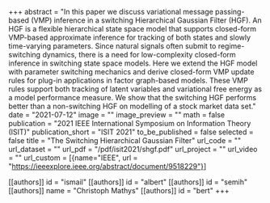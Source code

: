 +++
abstract = "In this paper we discuss variational message passing-based (VMP) inference in a switching Hierarchical Gaussian Filter (HGF). An HGF is a flexible hierarchical state space model that supports closed-form VMP-based approximate inference for tracking of both states and slowly time-varying parameters. Since natural signals often submit to regime-switching dynamics, there is a need for low-complexity closed-form inference in switching state space models. Here we extend the HGF model with parameter switching mechanics and derive closed-form VMP update rules for plug-in applications in factor graph-based models. These VMP rules support both tracking of latent variables and variational free energy as a model performance measure. We show that the switching HGF performs better than a non-switching HGF on modelling of a stock market data set."
date = "2021-07-12"
image = ""
image_preview = ""
math = false
publication = "2021 IEEE International Symposium on Information Theory (ISIT)"
publication_short = "ISIT 2021"
to_be_published = false
selected = false
title = "The Switching Hierarchical Gaussian Filter"
url_code = ""
url_dataset = ""
url_pdf = "/pdf/isit2021/shgf.pdf"
url_project = ""
url_video = ""
url_custom = [{name="IEEE", url = "https://ieeexplore.ieee.org/abstract/document/9518229"}]

[[authors]]
    id = "ismail"
[[authors]]
    id = "albert"
[[authors]]
    id = "semih"
[[authors]]
    name = "Christoph Mathys"
[[authors]]
    id = "bert"
+++
